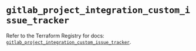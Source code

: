# `gitlab_project_integration_custom_issue_tracker`

Refer to the Terraform Registry for docs: [`gitlab_project_integration_custom_issue_tracker`](https://registry.terraform.io/providers/gitlabhq/gitlab/18.4.1/docs/resources/project_integration_custom_issue_tracker).
